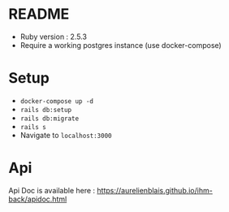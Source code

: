 # README

* Ruby version : 2.5.3
* Require a working postgres instance (use docker-compose)

# Setup

* `docker-compose up -d`
* `rails db:setup`
* `rails db:migrate`
* `rails s`
* Navigate to `localhost:3000`

# Api

Api Doc is available here : https://aurelienblais.github.io/ihm-back/apidoc.html